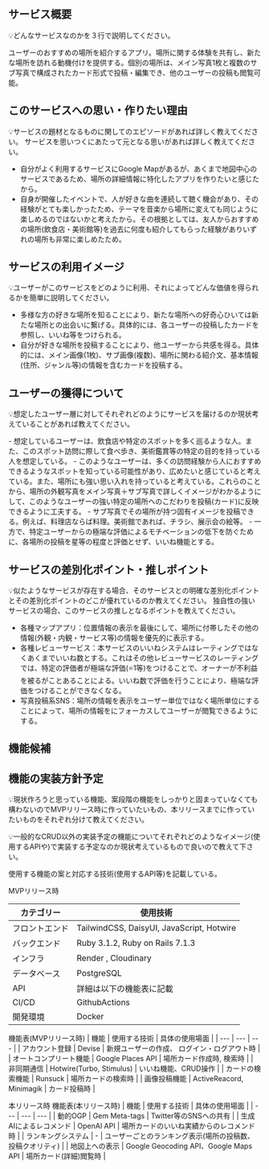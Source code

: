 
## サービス概要

<aside>

💡どんなサービスなのかを３行で説明してください。

</aside>

ユーザーのおすすめの場所を紹介するアプリ。場所に関する体験を共有し、新たな場所を訪れる動機付けを提供する。個別の場所は、メイン写真1枚と複数のサブ写真で構成されたカード形式で投稿・編集でき、他のユーザーの投稿も閲覧可能。

## このサービスへの思い・作りたい理由

<aside>

💡サービスの題材となるものに関してのエピソードがあれば詳しく教えてください。
  サービスを思いつくにあたって元となる思いがあれば詳しく教えてください。

</aside>

- 自分がよく利用するサービスにGoogle Mapがあるが、あくまで地図中心のサービスであるため、場所の詳細情報に特化したアプリを作りたいと感じたから。
- 自身が開催したイベントで、人が好きな曲を連続して聴く機会があり、その経験がとても楽しかったため、テーマを音楽から場所に変えても同じように楽しめるのではないかと考えたから。その根拠としては、友人からおすすめの場所(飲食店・美術館等)を過去に何度も紹介してもらった経験がありいずれの場所も非常に楽しめたため。


## サービスの利用イメージ

<aside>

💡ユーザーがこのサービスをどのように利用、それによってどんな価値を得られるかを簡単に説明してください。

</aside>

- 多様な方の好きな場所を知ることにより、新たな場所への好奇心ひいては新たな場所との出会いに繋げる。具体的には、各ユーザーの投稿したカードを参照し、いいね等をつけられる。
- 自分が好きな場所を投稿することにより、他ユーザーから共感を得る。具体的には、メイン画像(1枚)、サブ画像(複数)、場所に関わる紹介文、基本情報(住所、ジャンル等)の情報を含むカードを投稿する。

## ユーザーの獲得について

<aside>

💡想定したユーザー層に対してそれぞれどのようにサービスを届けるのか現状考えていることがあれば教えてください。

</aside>
- 想定しているユーザーは、飲食店や特定のスポットを多く巡るような人。また、このスポット訪問に際して食べ歩き、美術鑑賞等の特定の目的を持っている人を想定している。
- このようなユーザーは、多くの訪問経験から人におすすめできるようなスポットを知っている可能性があり、広めたいと感じていると考えている。また、場所にも強い思い入れを持っていると考えている。これらのことから、場所の外観写真をメイン写真＋サブ写真で詳しくイメージがわかるようにして、このようなユーザーの強い特定の場所へのこだわりを投稿(カード)に反映できるように工夫する。
- サブ写真でその場所が持つ固有イメージを投稿できる。例えば、料理店ならば料理。美術館であれば、チラシ、展示会の絵等。
- 一方で、特定ユーザーからの極端な評価によるモチベーションの低下を防ぐために、各場所の投稿を星等の程度と評価とせず、いいね機能とする。

## サービスの差別化ポイント・推しポイント

<aside>

💡似たようなサービスが存在する場合、そのサービスとの明確な差別化ポイントとその差別化ポイントのどこが優れているのか教えてください。
独自性の強いサービスの場合、このサービスの推しとなるポイントを教えてください。

</aside>

- 各種マップアプリ：位置情報の表示を最後にして、場所に付帯したその他の情報(外観・内観・サービス等)の情報を優先的に表示する。
- 各種レビューサービス：本サービスのいいねシステムはレーティングではなくあくまでいいね数とする。これはその他レビューサービスのレーティングでは、特定の評価者が極端な評価(⭐️1等)をつけることで、オーナーが不利益を被るがことあることによる。いいね数で評価を行うことにより、極端な評価をつけることができなくなる。
- 写真投稿系SNS：場所の情報を表示をユーザー単位ではなく場所単位にすることによって、場所の情報をにフォーカスしてユーザーが閲覧できるようにする。

## 機能候補
## 機能の実装方針予定

<aside>

💡現状作ろうと思っている機能、案段階の機能をしっかりと固まっていなくても構わないのでMVPリリース時に作っていたいもの、本リリースまでに作っていたいものをそれぞれ分けて教えてください。

</aside>

<aside>

💡一般的なCRUD以外の実装予定の機能についてそれぞれどのようなイメージ(使用するAPIや)で実装する予定なのか現状考えているもので良いので教えて下さい。 

</aside>

使用する機能の案と対応する技術(使用するAPI等)を記載している。

MVPリリース時

| カテゴリー | 使用技術 |
| --- | --- |
| フロントエンド | TailwindCSS, DaisyUI, JavaScript, Hotwire |
| バックエンド | Ruby 3.1.2, Ruby on Rails 7.1.3 |
| インフラ | Render , Cloudinary |
| データベース | PostgreSQL |
| API | 詳細は以下の機能表に記載|
| CI/CD | GithubActions |
| 開発環境 | Docker |

機能表(MVPリリース時)
| 機能 | 使用する技術 | 具体の使用場面 |
| --- | --- | --- |
| アカウント登録 | Devise | 新規ユーザーの作成、 ログイン・ログアウト時 |
| オートコンプリート機能 | Google Places API | 場所カード作成時, 検索時 |
| 非同期通信 | Hotwire(Turbo, Stimulus) | いいね機能、CRUD操作 |
| カードの検索機能 | Runsuck | 場所カードの検索時 |
| 画像投稿機能 | ActiveReacord, Minimagik | カード投稿時 |

本リリース時
機能表(本リリース時)
| 機能 | 使用する技術 | 具体の使用場面 |
| --- | --- | --- |
| 動的OGP | Gem Meta-tags | Twitter等のSNSへの共有 |
| 生成AIによるレコメンド | OpenAI API | 場所カードのいいね実績からのレコメンド時 |
| ランキングシステム | - | ユーザーごとのランキング表示(場所の投稿数、投稿クオリティ) |
| 地図上への表示 | Google Geocoding API、Google Maps API | 場所カード(詳細)閲覧時 |


